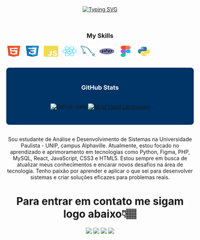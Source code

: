 <div align="center">

<div align="center">
  <a href="https://git.io/typing-svg">
    <img src="https://readme-typing-svg.demolab.com?font=Arial+Code&weight=500&size=22&pause=1000&color=FFF&center=true&vCenter=true&random=false&width=524&lines=Welcome+to+my+profile!" alt="Typing SVG">
  </a>

##

<div style="text-align: center;">
  <h3 style="text-align: left; display: inline-block;">My Skills</h3>
</div>

<div style="display: flex; gap: 10px; align-items: center;">
  <img alt="HTML5" src="https://raw.githubusercontent.com/devicons/devicon/master/icons/html5/html5-original.svg" height="30" width="40" />
  <img alt="CSS3" src="https://raw.githubusercontent.com/devicons/devicon/master/icons/css3/css3-original.svg" height="30" width="40" />
  <img alt="JavaScript" src="https://raw.githubusercontent.com/devicons/devicon/master/icons/javascript/javascript-plain.svg" height="30" width="40" />
  <img alt="React" src="https://raw.githubusercontent.com/devicons/devicon/master/icons/react/react-original.svg" height="30" width="40" />
  <img alt="MySQL" src="https://raw.githubusercontent.com/devicons/devicon/master/icons/mysql/mysql-original.svg" height="30" width="40" />
  <img alt="PHP" src="https://raw.githubusercontent.com/devicons/devicon/master/icons/php/php-original.svg" height="30" width="40" />
  <img alt="Figma" src="https://raw.githubusercontent.com/devicons/devicon/master/icons/figma/figma-original.svg" height="30" width="40" />
  <img alt="Python" src="https://raw.githubusercontent.com/devicons/devicon/master/icons/python/python-original.svg" height="30" width="40" />
</div>

  ##

<div style="text-align: center; background-color: #003366; padding: 20px; border-radius: 8px;">
  <h3 style="color: #FFFFFF;">GitHub Stats</h3>
  <br>
  <img 
    src="https://github-readme-stats-git-masterrstaa-rickstaa.vercel.app/api?username=K4U4S4NT0S&hide_title=true&show_icons=true&include_all_commits=true&count_private=true&line_height=25&hide=issues&bg_color=000&title_color=FFF&text_color=FFF&border_radius=3&border_color=FFF&icon_color=FFF&theme=jolly" 
    alt="GitHub stats" 
    style="margin-bottom: 20px;"
  >

  <a href="https://github.com/K4U4S4NT0S/github-readme-stats" target="_blank" rel="noopener noreferrer">
    <img 
      src="https://github-readme-stats-git-masterrstaa-rickstaa.vercel.app/api/top-langs/?username=K4U4S4NT0S&line_height=10&card_width=290&layout=compact&hide_title=false&count_private=true&langs_count=4&show_icons=true&title_color=FFF&bg_color=000&text_color=FFF&border_radius=3&border_color=FFF&count_private=true" 
      alt="Most Used Languages"
    >
  </a>
</div>

  ##

<p align="center">
  Sou estudante de Análise e Desenvolvimento de Sistemas na Universidade Paulista - UNIP, campus Alphaville. Atualmente, estou focado no aprendizado e aprimoramento em tecnologias como Python, Figma, PHP, MySQL, React, JavaScript, CSS3 e HTML5.
  Estou sempre em busca de atualizar meus conhecimentos e encarar novos desafios na área de tecnologia. Tenho paixão por aprender e aplicar o que sei para desenvolver sistemas e criar soluções eficazes para problemas reais.
</p>


  ##

<h1> Para entrar em contato me sigam logo abaixo👇🏽 </h1>
<div>
<a href="https://instagram.com/_usantus" target="_blank"><img src="https://img.shields.io/badge/-Instagram-%23E4405F?style=for-the-badge&logo=instagram&logoColor=white" target="_blank"></a>
<a href="https://discord.gg/<AOGUS>#8858" target="_blank"><img src="https://img.shields.io/badge/Discord-7289DA?style=for-the-badge&logo=discord&logoColor=white" target="_blank"></a> 
<a href = "mailto:kauasantos0p7@gmail.com"><img src="https://img.shields.io/badge/-Gmail-%23333?style=for-the-badge&logo=gmail&logoColor=white" target="_blank"></a>
  <a href="https://www.linkedin.com/in/kauã-santos-22b577228as3250" target="_blank"><img src="https://img.shields.io/badge/-LinkedIn-%230077B5?style=for-the-badge&logo=linkedin&logoColor=white" target="_blank"></a> 
 
</div>
